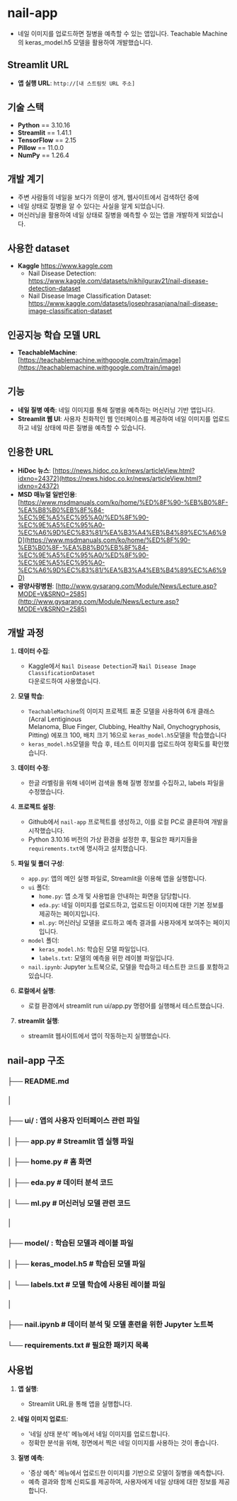 # nail-app
- 네일 이미지를 업로드하면 질병을 예측할 수 있는 앱입니다. Teachable Machine의 keras_model.h5 모델을 활용하여 개발했습니다.

## Streamlit URL
- **앱 실행 URL**: `http://[내 스트림릿 URL 주소]`


## 기술 스택
- **Python** == 3.10.16
- **Streamlit** == 1.41.1
- **TensorFlow** == 2.15
- **Pillow** == 11.0.0
- **NumPy** == 1.26.4




## 개발 계기
- 주변 사람들의 네일을 보다가 의문이 생겨, 웹사이트에서 검색하던 중에
- 네일 상태로 질병을 알 수 있다는 사실을 알게 되었습니다. 
- 머신러닝을 활용하여 네일 상태로 질병을 예측할 수 있는 앱을 개발하게 되었습니다.





## 사용한 dataset
- **Kaggle** https://www.kaggle.com
  - Nail Disease Detection: https://www.kaggle.com/datasets/nikhilgurav21/nail-disease-detection-dataset
  - Nail Disease Image Classification Dataset: https://www.kaggle.com/datasets/josephrasanjana/nail-disease-image-classification-dataset





## 인공지능 학습 모델 URL
- **TeachableMachine**: [https://teachablemachine.withgoogle.com/train/image](https://teachablemachine.withgoogle.com/train/image)



## 기능
- **네일 질병 예측**: 네일 이미지를 통해 질병을 예측하는 머신러닝 기반 앱입니다.
- **Streamlit 웹 UI**: 사용자 친화적인 웹 인터페이스를 제공하여 네일 이미지를 업로드하고 네일 상태에 따른 질병을 예측할 수 있습니다.



## 인용한 URL  
- **HiDoc 뉴스**: [https://news.hidoc.co.kr/news/articleView.html?idxno=24372](https://news.hidoc.co.kr/news/articleView.html?idxno=24372)
- **MSD 매뉴얼 일반인용**: [https://www.msdmanuals.com/ko/home/%ED%8F%90-%EB%B0%8F-%EA%B8%B0%EB%8F%84-%EC%9E%A5%EC%95%A0/%ED%8F%90-%EC%9E%A5%EC%95%A0-%EC%A6%9D%EC%83%81/%EA%B3%A4%EB%B4%89%EC%A6%9D](https://www.msdmanuals.com/ko/home/%ED%8F%90-%EB%B0%8F-%EA%B8%B0%EB%8F%84-%EC%9E%A5%EC%95%A0/%ED%8F%90-%EC%9E%A5%EC%95%A0-%EC%A6%9D%EC%83%81/%EA%B3%A4%EB%B4%89%EC%A6%9D)
- **광양사랑병원**: [http://www.gysarang.com/Module/News/Lecture.asp?MODE=V&SRNO=2585](http://www.gysarang.com/Module/News/Lecture.asp?MODE=V&SRNO=2585)







## 개발 과정
1. **데이터 수집**:
    - Kaggle에서 `Nail Disease Detection`과 `Nail Disease Image ClassificationDataset`      
      다운로드하여 사용했습니다.

2. **모델 학습**:
    - `TeachableMachine`의 이미지 프로젝트 표준 모델을 사용하여 6개 클래스(Acral Lentiginous   
      Melanoma, Blue Finger, Clubbing, Healthy Nail, Onychogryphosis, Pitting) 에포크 100, 배치 크기 16으로 `keras_model.h5`모델을 학습했습니다
    - `keras_model.h5`모델을 학습 후, 테스트 이미지를 업로드하여 정확도를 확인했습니다.

3. **데이터 수정**:
    - 한글 라벨링을 위해 네이버 검색을 통해 질병 정보를 수집하고, labels 파일을 수정했습니다. 

4. **프로젝트 설정**:
    - Github에서 `nail-app` 프로젝트를 생성하고, 이를 로컬 PC로 클론하여 개발을 시작했습니다.
    - Python 3.10.16 버전의 가상 환경을 설정한 후, 필요한 패키지들을 `requirements.txt`에 명시하고 설치했습니다.


5. **파일 및 폴더 구성**:
    - `app.py`: 앱의 메인 실행 파일로, Streamlit을 이용해 앱을 실행합니다.
    - `ui` 폴더:
        - `home.py`: 앱 소개 및 사용법을 안내하는 화면을 담당합니다.
        - `eda.py`: 네일 이미지를 업로드하고, 업로드된 이미지에 대한 기본 정보를 제공하는 페이지입니다.
        - `ml.py`: 머신러닝 모델을 로드하고 예측 결과를 사용자에게 보여주는 페이지입니다.
    - `model` 폴더:
        - `keras_model.h5`: 학습된 모델 파일입니다.
        - `labels.txt`: 모델의 예측을 위한 레이블 파일입니다.
    - `nail.ipynb`: Jupyter 노트북으로, 모델을 학습하고 테스트한 코드를 포함하고 있습니다.


6. **로컬에서 실행**:
    - 로컬 환경에서 streamlit run ui/app.py 명령어를 실행해서 테스트했습니다.


7. **streamlit 실행**:
    - streamlit 웹사이트에서 앱이 작동하는지 실행했습니다.




## nail-app 구조   
### ├── README.md
### │ 
### ├── ui/ : 앱의 사용자 인터페이스 관련 파일
### │   ├── app.py              # Streamlit 앱 실행 파일
### │   ├── home.py             # 홈 화면
### │   ├── eda.py              # 데이터 분석 코드
### │   └── ml.py               # 머신러닝 모델 관련 코드
### │ 
### ├── model/ : 학습된 모델과 레이블 파일
### │    ├── keras_model.h5     # 학습된 모델 파일
### │    └── labels.txt         # 모델 학습에 사용된 레이블 파일
### │ 
### ├── nail.ipynb              # 데이터 분석 및 모델 훈련을 위한 Jupyter 노트북
### └── requirements.txt        # 필요한 패키지 목록




## 사용법
1. **앱 실행**:
    - Streamlit URL을 통해 앱을 실행합니다.


2. **네일 이미지 업로드**:
    - '네일 상태 분석' 메뉴에서 네일 이미지를 업로드합니다.
    - 정확한 분석을 위해, 정면에서 찍은 네일 이미지를 사용하는 것이 좋습니다.



3. **질병 예측**:
    - '증상 예측' 메뉴에서 업로드한 이미지를 기반으로 모델이 질병을 예측합니다.
    - 예측 결과와 함께 신뢰도를 제공하여, 사용자에게 네일 상태에 대한 정보를 제공합니다.
